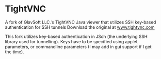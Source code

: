 TightVNC
========

A fork of GlavSoft LLC.'s TightVNC Java viewer that utilizes SSH key-based authentication for SSH tunnels
Download the original at www.tightvnc.com

This fork utilizes key-based authentication in JSch (the underlying SSH library used for tunnelling). Keys have to be specified using applet parameters, or commandline parameters (I may add in gui support if I get the time).


